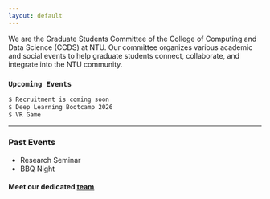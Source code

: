 ```yaml
---
layout: default
---
```


We are the Graduate Students Committee of the College of Computing and Data Science (CCDS) at NTU.
Our committee organizes various academic and social events to help graduate students connect, collaborate, and integrate into the NTU community.

### `Upcoming Events`
```bash
$ Recruitment is coming soon
$ Deep Learning Bootcamp 2026
$ VR Game
```

***

### Past Events
* Research Seminar
* BBQ Night


#### Meet our dedicated [<u>team</u>](./team.html)

